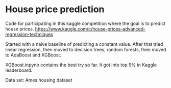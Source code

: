 # House price prediction

Code for participating in this kaggle competition where the goal is to predict house prices. https://www.kaggle.com/c/house-prices-advanced-regression-techniques

Started with a naive baseline of predicting a constant value. After that tried linear regression, then moved to decision trees, random forests, then moved to AdaBoost and XGBoost.

XGBoost.inpynb contains the best try so far. It got into top 9% in Kaggle leaderboard.

Data set: Ames housing dataset


